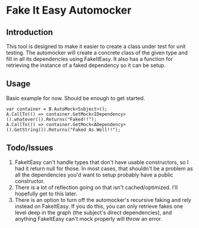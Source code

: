 # Fake It Easy Automocker

## Introduction

This tool is designed to make it easier to create a class under test for unit testing. The automocker will create a concrete class of the given type and fill in all its dependencies using FakeItEasy. It also has a function for retrieving the instance of a faked dependency so it can be setup.

## Usage

Basic example for now. Should be enough to get started.

    var container = B.AutoMock<Subject>();
    A.CallTo(() => container.GetMock<IDependency>().whatever()).Returns("Faked!!");
    A.CallTo(() => container.GetMock<ADependency>().GetString()).Returns("Faked As Well!!");

## Todo/Issues

1. FakeItEasy can't handle types that don't have usable constructors, so I had it return null for those. In most cases, that shouldn't be a problem as all the dependencies you'd want to setup probably have a public constructor.
2. There is a lot of reflection going on that isn't cached/optimized. I'll hopefully get to this later.
3. There is an option to turn off the automocker's recursive faking and rely instead on FakeItEasy. If you do this, you can only retrieve fakes one level deep in the graph (the subject's direct dependencies), and anything FakeItEasy can't mock properly will throw an error.